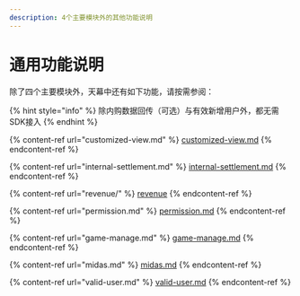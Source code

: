 ```yaml
---
description: 4个主要模块外的其他功能说明
---
```


# 通用功能说明

除了四个主要模块外，天幕中还有如下功能，请按需参阅：

{% hint style="info" %}
除内购数据回传（可选）与有效新增用户外，都无需SDK接入
{% endhint %}

{% content-ref url="customized-view.md" %}
[customized-view.md](customized-view.md)
{% endcontent-ref %}

{% content-ref url="internal-settlement.md" %}
[internal-settlement.md](internal-settlement.md)
{% endcontent-ref %}

{% content-ref url="revenue/" %}
[revenue](revenue/)
{% endcontent-ref %}

{% content-ref url="permission.md" %}
[permission.md](permission.md)
{% endcontent-ref %}

{% content-ref url="game-manage.md" %}
[game-manage.md](game-manage.md)
{% endcontent-ref %}

{% content-ref url="midas.md" %}
[midas.md](midas.md)
{% endcontent-ref %}

{% content-ref url="valid-user.md" %}
[valid-user.md](valid-user.md)
{% endcontent-ref %}

